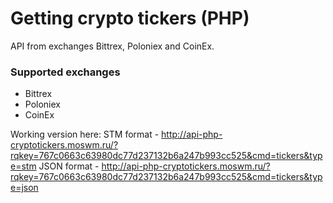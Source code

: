 # Getting crypto tickers (PHP)

API from exchanges Bittrex, Poloniex and CoinEx.

### Supported exchanges

 - Bittrex
 - Poloniex
 - CoinEx

Working version here:
STM format - http://api-php-cryptotickers.moswm.ru/?rqkey=767c0663c63980dc77d237132b6a247b993cc525&cmd=tickers&type=stm
JSON format - http://api-php-cryptotickers.moswm.ru/?rqkey=767c0663c63980dc77d237132b6a247b993cc525&cmd=tickers&type=json

